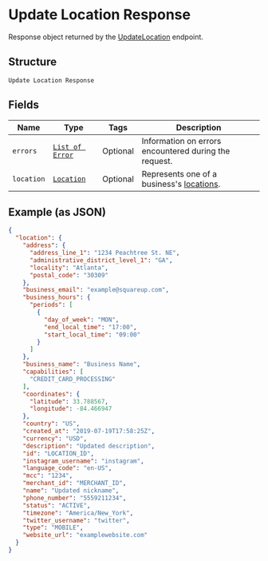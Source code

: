 
# Update Location Response

Response object returned by the [UpdateLocation](/doc/api/locations.md#update-location) endpoint.

## Structure

`Update Location Response`

## Fields

| Name | Type | Tags | Description |
|  --- | --- | --- | --- |
| `errors` | [`List of Error`](/doc/models/error.md) | Optional | Information on errors encountered during the request. |
| `location` | [`Location`](/doc/models/location.md) | Optional | Represents one of a business's [locations](https://developer.squareup.com/docs/locations-api). |

## Example (as JSON)

```json
{
  "location": {
    "address": {
      "address_line_1": "1234 Peachtree St. NE",
      "administrative_district_level_1": "GA",
      "locality": "Atlanta",
      "postal_code": "30309"
    },
    "business_email": "example@squareup.com",
    "business_hours": {
      "periods": [
        {
          "day_of_week": "MON",
          "end_local_time": "17:00",
          "start_local_time": "09:00"
        }
      ]
    },
    "business_name": "Business Name",
    "capabilities": [
      "CREDIT_CARD_PROCESSING"
    ],
    "coordinates": {
      "latitude": 33.788567,
      "longitude": -84.466947
    },
    "country": "US",
    "created_at": "2019-07-19T17:58:25Z",
    "currency": "USD",
    "description": "Updated description",
    "id": "LOCATION_ID",
    "instagram_username": "instagram",
    "language_code": "en-US",
    "mcc": "1234",
    "merchant_id": "MERCHANT_ID",
    "name": "Updated nickname",
    "phone_number": "5559211234",
    "status": "ACTIVE",
    "timezone": "America/New_York",
    "twitter_username": "twitter",
    "type": "MOBILE",
    "website_url": "examplewebsite.com"
  }
}
```

